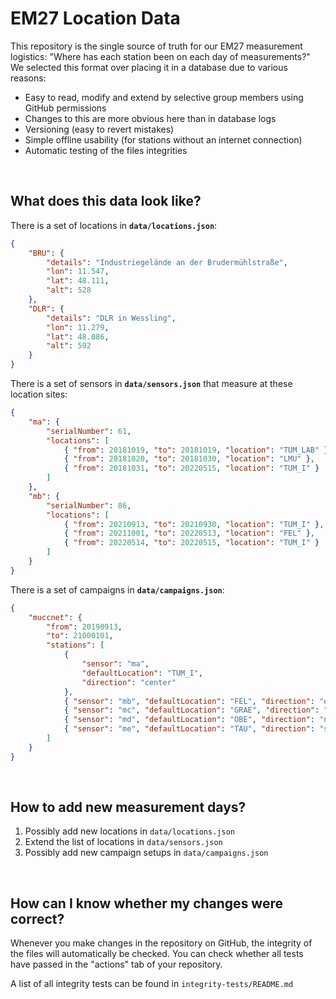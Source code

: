 # EM27 Location Data

This repository is the single source of truth for our EM27 measurement logistics: "Where has each station been on each day of measurements?" We selected this format over placing it in a database due to various reasons:

-   Easy to read, modify and extend by selective group members using GitHub permissions
-   Changes to this are more obvious here than in database logs
-   Versioning (easy to revert mistakes)
-   Simple offline usability (for stations without an internet connection)
-   Automatic testing of the files integrities

<br/>

## What does this data look like?

There is a set of locations in **`data/locations.json`**:

```json
{
    "BRU": {
        "details": "Industriegelände an der Brudermühlstraße",
        "lon": 11.547,
        "lat": 48.111,
        "alt": 528
    },
    "DLR": {
        "details": "DLR in Wessling",
        "lon": 11.279,
        "lat": 48.086,
        "alt": 592
    }
}
```

There is a set of sensors in **`data/sensors.json`** that measure at these location sites:

```json
{
    "ma": {
        "serialNumber": 61,
        "locations": [
            { "from": 20181019, "to": 20181019, "location": "TUM_LAB" },
            { "from": 20181020, "to": 20181030, "location": "LMU" },
            { "from": 20181031, "to": 20220515, "location": "TUM_I" }
        ]
    },
    "mb": {
        "serialNumber": 86,
        "locations": [
            { "from": 20210913, "to": 20210930, "location": "TUM_I" },
            { "from": 20211001, "to": 20220513, "location": "FEL" },
            { "from": 20220514, "to": 20220515, "location": "TUM_I" }
        ]
    }
}
```

There is a set of campaigns in **`data/campaigns.json`**:

```json
{
    "muccnet": {
        "from": 20190913,
        "to": 21000101,
        "stations": [
            {
                "sensor": "ma",
                "defaultLocation": "TUM_I",
                "direction": "center"
            },
            { "sensor": "mb", "defaultLocation": "FEL", "direction": "east" },
            { "sensor": "mc", "defaultLocation": "GRAE", "direction": "west" },
            { "sensor": "md", "defaultLocation": "OBE", "direction": "north" },
            { "sensor": "me", "defaultLocation": "TAU", "direction": "south" }
        ]
    }
}
```

<br/>

## How to add new measurement days?

1. Possibly add new locations in `data/locations.json`
2. Extend the list of locations in `data/sensors.json`
3. Possibly add new campaign setups in `data/campaigns.json`

<br/>

## How can I know whether my changes were correct?

Whenever you make changes in the repository on GitHub, the integrity of the files will automatically be checked. You can check whether all tests have passed in the "actions" tab of your repository.

A list of all integrity tests can be found in `integrity-tests/README.md`
